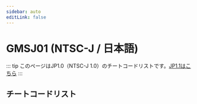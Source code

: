 ```yaml
---
sidebar: auto
editLink: false
---
```


# GMSJ01 (NTSC-J / 日本語)

<!-- prettier-ignore-start -->
::: tip
このページはJP1.0（NTSC-J 1.0）のチートコードリストです。[JP1.1はこちら](/ja/code-reference/gmsj0a.html)
:::

## チートコードリスト

<!-- prettier-ignore-end -->

<!-- injectionpoint -->

